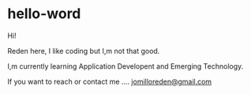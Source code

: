 # hello-word

Hi!

Reden here, I like coding but I,m not that good.

I,m currently learning Application Developent and Emerging Technology.

If you want to reach or contact me .... jomilloreden@gmail.com

